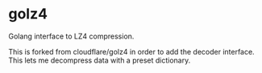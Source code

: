 # golz4
Golang interface to LZ4 compression.

This is forked from cloudflare/golz4 in order to add the decoder interface. This lets me decompress data with a preset dictionary.
